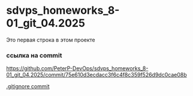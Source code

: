 # sdvps_homeworks_8-01_git_04.2025
Это первая строка в этом проекте
### ссылка на commit
https://github.com/PeterP-DevOps/sdvps_homeworks_8-01_git_04.2025/commit/75e610d3ecdacc3f6c4f8c359f526d9dc0cae08b

[.gitignore commit](https://github.com/PeterP-DevOps/sdvps_homeworks_8-01_git_04.2025/commit/17092604dd2f9eaf57347285a8df577028a8901f)
